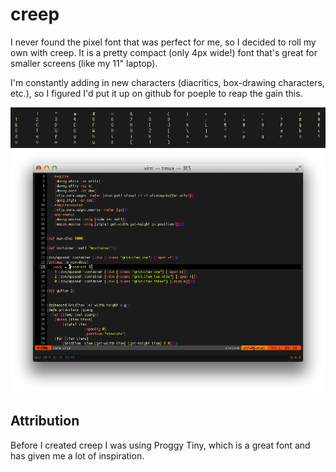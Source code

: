 creep
=====

I never found the pixel font that was perfect for me, so I decided to roll
my own with creep. It is a pretty compact (only 4px wide!) font that's great
for smaller screens (like my 11" laptop).

I'm constantly adding in new characters (diacritics, box-drawing characters, etc.),
so I figured I'd put it up on github for poeple to reap the gain this.

![screenshot1](screen.png  "screenshot of the ASCII characters")
![screenshot2](screen2.png "in the wild example")

## Attribution
Before I created creep I was using Proggy Tiny, which is a great font
and has given me a lot of inspiration.
